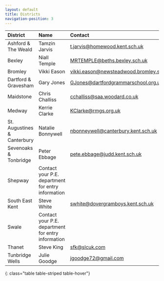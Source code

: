 ```yaml
---
layout: default
title: Districts
navigation-position: 3
---
```


| District                      | Name              | Contact                                   |
| :-----                        | :----             | :-----                                    |
| Ashford & The Weald           | Tamzin Jarvis     | t.jarvis@homewood.kent.sch.uk             |
| Bexley                        | Niall Temple      | MRTEMPLE@beths.bexley.sch.uk              |
| Bromley	                    | Vikki Eason       | vikki.eason@newsteadwood.bromley.sch.uk   |
| Dartford & Gravesham	        | Gary Jones        | GJones@dartfordgrammarschool.org.uk       |
| Maidstone	                    | Chris Challiss    | cchalliss@saa.woodard.co.uk               |
| Medway	                    | Kerrie Clarke     | KClarke@rmgs.org.uk                       |
| St. Augustines & Canterbury   | Natalie Bonnywell | nbonneywell@canterbury.kent.sch.uk        |
| Sevenoaks & Tonbridge	        | Peter Ebbage      | pete.ebbage@judd.kent.sch.uk              |
| Shepway	                    | Contact your P.E. department for entry information            |
| South East Kent               | Steve White       | swhite@dovergramboys.kent.sch.uk          |
| Swale	                        | Contact your P.E. department for entry information	        |
| Thanet	                    | Steve King        | sfk@slcuk.com                             |
| Tunbridge Wells	            | Julie Goodge      | jgoodge72@gmail.com                       |
{: class="table table-striped table-hover"}